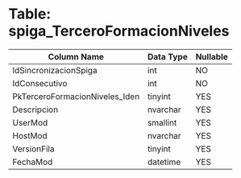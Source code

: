 # Table: spiga_TerceroFormacionNiveles

| Column Name | Data Type | Nullable |
|-------------|-----------|----------|
| IdSincronizacionSpiga | int | NO |
| IdConsecutivo | int | NO |
| PkTerceroFormacionNiveles_Iden | tinyint | YES |
| Descripcion | nvarchar | YES |
| UserMod | smallint | YES |
| HostMod | nvarchar | YES |
| VersionFila | tinyint | YES |
| FechaMod | datetime | YES |
